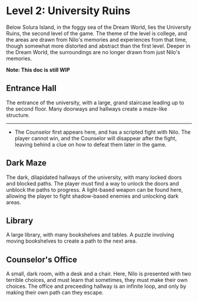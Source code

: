 # Level 2: University Ruins

Below Solura Island, in the foggy sea of the Dream World, lies the University Ruins, the second level of the game. The theme of the level is college, and the areas are drawn from Nilo's memories and experiences from that time, though somewhat more distorted and abstract than the first level. Deeper in the Dream World, the surroundings are no longer drawn from just Nilo's memories.

**Note: This doc is still WIP**

## Entrance Hall

The entrance of the university, with a large, grand staircase leading up to the second floor. Many doorways and hallways create a maze-like structure.

---

- The Counselor first appears here, and has a scripted fight with Nilo. The player cannot win, and the Counselor will disappear after the fight, leaving behind a clue on how to defeat them later in the game.

## Dark Maze

The dark, dilapidated hallways of the university, with many locked doors and blocked paths. The player must find a way to unlock the doors and unblock the paths to progress. A light-based weapon can be found here, allowing the player to fight shadow-based enemies and unlocking dark areas.

## Library

A large library, with many bookshelves and tables. A puzzle involving moving bookshelves to create a path to the next area.

## Counselor's Office

A small, dark room, with a desk and a chair. Here, Nilo is presented with two terrible choices, and must learn that sometimes, they must make their own choices. The office and preceeding hallway is an infinite loop, and only by making their own path can they escape.
